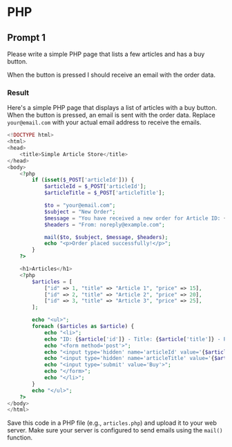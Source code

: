 # PHP

## Prompt 1

Please write a simple PHP page that lists a few articles and has a buy button.

When the button is pressed I should receive an email with the order data.

### Result

Here's a simple PHP page that displays a list of articles with a buy button. When the button is pressed, an email is sent with the order data. Replace `your@email.com` with your actual email address to receive the emails.

```php
<!DOCTYPE html>
<html>
<head>
    <title>Simple Article Store</title>
</head>
<body>
    <?php
        if (isset($_POST['articleId'])) {
            $articleId = $_POST['articleId'];
            $articleTitle = $_POST['articleTitle'];

            $to = "your@email.com";
            $subject = "New Order";
            $message = "You have received a new order for Article ID: {$articleId}, Title: {$articleTitle}.";
            $headers = "From: noreply@example.com";

            mail($to, $subject, $message, $headers);
            echo "<p>Order placed successfully!</p>";
        }
    ?>

    <h1>Articles</h1>
    <?php
        $articles = [
            ["id" => 1, "title" => "Article 1", "price" => 15],
            ["id" => 2, "title" => "Article 2", "price" => 20],
            ["id" => 3, "title" => "Article 3", "price" => 25],
        ];

        echo "<ul>";
        foreach ($articles as $article) {
            echo "<li>";
            echo "ID: {$article['id']} - Title: {$article['title']} - Price: \${$article['price']}";
            echo "<form method='post'>";
            echo "<input type='hidden' name='articleId' value='{$article['id']}'>";
            echo "<input type='hidden' name='articleTitle' value='{$article['title']}'>";
            echo "<input type='submit' value='Buy'>";
            echo "</form>";
            echo "</li>";
        }
        echo "</ul>";
    ?>
</body>
</html>
```

Save this code in a PHP file (e.g., `articles.php`) and upload it to your web server. Make sure your server is configured to send emails using the `mail()` function.
